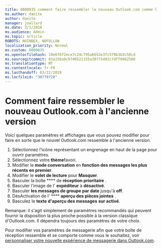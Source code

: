 ```yaml
---
title: 8000035 comment faire ressembler le nouveau Outlook.com comme l'ancien
ms.author: daeite
author: daeite
manager: joallard
ms.date: 3/1/2018
ms.audience: Admin
ms.topic: article
ROBOTS: NOINDEX, NOFOLLOW
localization_priority: Normal
ms.custom: 8000035
ms.openlocfilehash: 19e6f6f2ece7c24c795a6653e37c579b3b3c50cd
ms.sourcegitcommit: 03a156a9c9740521155a30775492c7dff0982588
ms.translationtype: MT
ms.contentlocale: fr-FR
ms.lasthandoff: 03/22/2019
ms.locfileid: "30779720"
---
```

# <a name="how-to-make-the-new-outlookcom-look-like-the-old-version"></a>Comment faire ressembler le nouveau Outlook.com à l'ancienne version

Voici quelques paramètres et affichages que vous pouvez modifier pour faire en sorte que le nouvel Outlook.com ressemble à l'ancienne version.

1. Sélectionnez l'icône représentant un engrenage en haut de la page pour ouvrir paramètres.
2. Sélectionnez votre **thème**favori.
3. Modifier le **mode conversation** en **fonction des messages les plus récents en premier**.
4. Modifier le **volet de lecture** pour **Masquer**.
5. Basculer la boîte **** de **réception prioritaire** .
6. Basculer l'image de l' **expéditeur** à **désactivé**. 
7. Basculer **les messages de groupe par date** jusqu'à **off**. 
8. DésActivation de l' **** **aperçu des pièces jointes** . 
9. Basculez le **texte d'aperçu des messages** **sur activé**.

Remarque: il s'agit simplement de paramètres recommandés qui peuvent fournir la disposition la plus proche possible à la version classique d'Outlook.com. Il dépendra toujours des paramètres de votre choix.

Pour modifier vos paramètres de messagerie afin que votre boîte de réception ressemble et se comporte comme vous le souhaitez, voir [personnaliser votre nouvelle expérience de messagerie dans Outlook.com](https://support.office.com/article/b41c2ecb-f23c-42b3-b7f8-659646d5e58c).